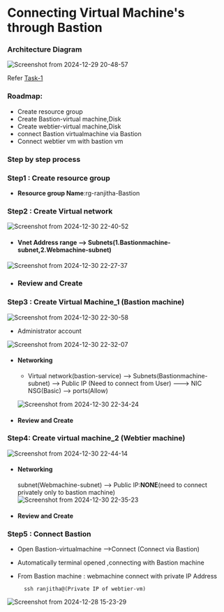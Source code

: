 
# Connecting Virtual Machine's through Bastion 

### Architecture Diagram
![Screenshot from 2024-12-29 20-48-57](https://github.com/user-attachments/assets/4bcd2f0a-3fad-4236-b3fd-835df3fe045b)




Refer [Task-1](https://github.com/Ranjitha75388/projects/blob/main/Azure/Task-1%20(Connect%20vm%20-%20SSH).md)
### Roadmap:

- Create resource group
- Create Bastion-virtual machine,Disk
- Create webtier-virtual machine,Disk
- connect Bastion virtualmachine via Bastion 
- Connect webtier vm with bastion vm

### Step by step process

### Step1 : Create resource group

  -  **Resource group Name**:rg-ranjitha-Bastion


### Step2 : Create Virtual network


![Screenshot from 2024-12-30 22-40-52](https://github.com/user-attachments/assets/b2b80dc6-b079-42f3-936e-33f06db95d3f)

- #### Vnet Address range --> Subnets(1.Bastionmachine-subnet,2.Webmachine-subnet)

![Screenshot from 2024-12-30 22-27-37](https://github.com/user-attachments/assets/490d6345-06e7-48e1-ae8e-b5f1aa4f0689)

- ### Review and Create

### Step3 : Create Virtual Machine_1 (Bastion machine)

![Screenshot from 2024-12-30 22-30-58](https://github.com/user-attachments/assets/57d3adbe-d867-4e27-bf8c-ef3d9c0c140e)

  - Administrator account

![Screenshot from 2024-12-30 22-32-07](https://github.com/user-attachments/assets/2bff5bbd-3daf-478a-9eac-52c9f6e8f42c)


- #### Networking

    - Virtual network(bastion-service) --> Subnets(Bastionmachine-subnet) --> Public IP (Need to connect from User) ---> NIC NSG(Basic) --> ports(Allow)

    ![Screenshot from 2024-12-30 22-34-24](https://github.com/user-attachments/assets/2bea4191-2efb-49cd-a7bd-f8446958d072)

- #### Review and Create


### Step4: Create virtual machine_2 (Webtier machine)

  ![Screenshot from 2024-12-30 22-44-14](https://github.com/user-attachments/assets/ba66f207-d1a8-473e-a663-2ec50ae136e6)

  - #### Networking

     subnet(Webmachine-subnet) --> Public IP:**NONE**(need to connect privately only to bastion machine)
   ![Screenshot from 2024-12-30 22-35-23](https://github.com/user-attachments/assets/1d94cadb-9d52-48ca-ad62-33dbaefcbe06)

  - #### Review and Create

### Step5 : Connect Bastion

  - Open Bastion-virtualmachine -->Connect (Connect via Bastion)
  - Automatically terminal opened ,connecting with Bastion machine
  - From Bastion machine : webmachine connect with private IP Address

     ```
       ssh ranjitha@(Private IP of webtier-vm)
     ```
   ![Screenshot from 2024-12-28 15-23-29](https://github.com/user-attachments/assets/0e7605e8-4d15-486b-8153-c3f4137aa069)
